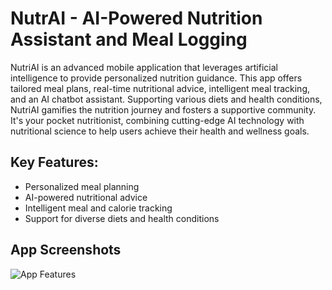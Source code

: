 # NutrAI - AI-Powered Nutrition Assistant and Meal Logging

NutriAI is an advanced mobile application that leverages artificial intelligence to provide personalized nutrition guidance. This app offers tailored meal plans, real-time nutritional advice, intelligent meal tracking, and an AI chatbot assistant. Supporting various diets and health conditions, NutriAI gamifies the nutrition journey and fosters a supportive community. It's your pocket nutritionist, combining cutting-edge AI technology with nutritional science to help users achieve their health and wellness goals.

## Key Features:

- Personalized meal planning
- AI-powered nutritional advice
- Intelligent meal and calorie tracking
- Support for diverse diets and health conditions

## App Screenshots
![App Features]([http://url/to/img.png](https://github.com/Bhaulik/NutrAI/blob/master/architecture/NutrAI%20features.png))
